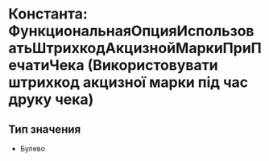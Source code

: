 ﻿# Константа: ФункциональнаяОпцияИспользоватьШтрихкодАкцизнойМаркиПриПечатиЧека (Використовувати штрихкод акцизної марки під час друку чека)

## Тип значения

- Булево

